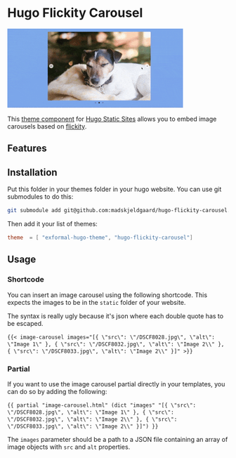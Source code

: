 # Hugo Flickity Carousel

![carousel.gif](carousel.gif) 

This [theme component](https://gohugo.io/hugo-modules/theme-components/#readout) for [Hugo Static Sites](https://gohugo.io/) allows you to embed image carousels based on [flickity](https://flickity.metafizzy.co/). 

## Features

## Installation

Put this folder in your themes folder in your hugo website. You can use git submodules to do this:

```bash
git submodule add git@github.com:madskjeldgaard/hugo-flickity-carousel.git themes/hugo-flickity-carousel
```

Then add it your list of themes:

```toml
theme  = [ "exformal-hugo-theme", "hugo-flickity-carousel"]
```  

## Usage

### Shortcode

You can insert an image carousel using the following shortcode. This expects the images to be in the `static` folder of your website.

The syntax is really ugly because it's json where each double quote has to be escaped.

```
{{< image-carousel images="[{ \"src\": \"/DSCF8028.jpg\", \"alt\": \"Image 1\" }, { \"src\": \"/DSCF8032.jpg\", \"alt\": \"Image 2\\" }, { \"src\": \"/DSCF8033.jpg\", \"alt\": \"Image 2\\" }]" >}}
```

### Partial

If you want to use the image carousel partial directly in your templates, you can do so by adding the following:

```hugo
{{ partial "image-carousel.html" (dict "images" "[{ \"src\": \"/DSCF8028.jpg\", \"alt\": \"Image 1\" }, { \"src\": \"/DSCF8032.jpg\", \"alt\": \"Image 2\\" }, { \"src\": \"/DSCF8033.jpg\", \"alt\": \"Image 2\\" }]") }}
```

The `images` parameter should be a path to a JSON file containing an array of image objects with `src` and `alt` properties.
